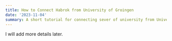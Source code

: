 ```yaml
---
title: How to Connect Habrok from University of Groingen
date: '2023-11-04'
summary: A short tutorial for connecting sever of university from University of Groningen
---
```


I will add more details later.
